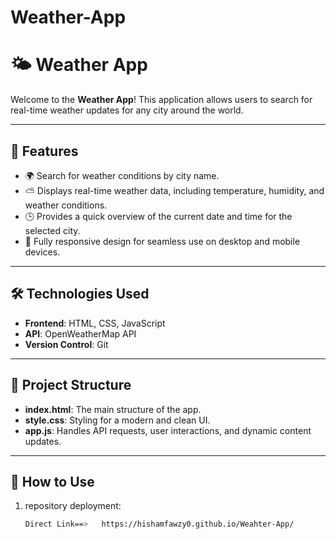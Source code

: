 # Weather-App
 
# 🌤️ Weather App  

Welcome to the **Weather App**! This application allows users to search for real-time weather updates for any city around the world.  

---

## 🚀 Features  
- 🌍 Search for weather conditions by city name.  
- ⛅ Displays real-time weather data, including temperature, humidity, and weather conditions.  
- 🕒 Provides a quick overview of the current date and time for the selected city.  
- 📱 Fully responsive design for seamless use on desktop and mobile devices.  

---

## 🛠️ Technologies Used  
- **Frontend**: HTML, CSS, JavaScript  
- **API**: OpenWeatherMap API  
- **Version Control**: Git  

---

## 📂 Project Structure  
- **index.html**: The main structure of the app.  
- **style.css**: Styling for a modern and clean UI.  
- **app.js**: Handles API requests, user interactions, and dynamic content updates.  

---

## 🌟 How to Use  
1. repository deployment:  
   ```bash  
   Direct Link==>   https://hishamfawzy0.github.io/Weahter-App/  
